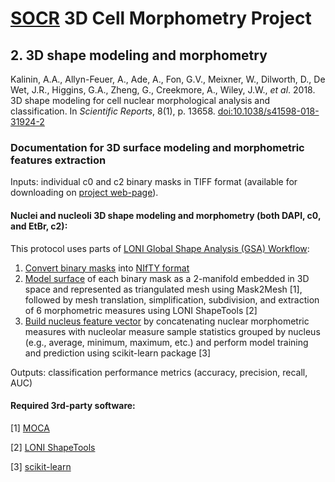 # [SOCR](http://socr.umich.edu/) 3D Cell Morphometry Project
## 2. 3D shape modeling and morphometry

Kalinin, A.A., Allyn-Feuer, A., Ade, A., Fon, G.V., Meixner, W., Dilworth, D., De Wet, J.R., Higgins, G.A., Zheng, G., Creekmore, A., Wiley, J.W., _et al_. 2018. 3D shape modeling for cell nuclear morphological analysis and classification. In _Scientific Reports_, 8(1), p. 13658. [doi:10.1038/s41598-018-31924-2](https://doi.org/10.1038/s41598-018-31924-2)

### Documentation for 3D surface modeling and morphometric features extraction

Inputs: individual c0 and c2 binary masks in TIFF format
(available for downloading on [project web-page](http://www.socr.umich.edu/projects/3d-cell-morphometry/data.html)).

#### Nuclei and nucleoli 3D shape modeling and morphometry (both DAPI, c0, and EtBr, c2):

This protocol uses parts of 
[LONI Global Shape Analysis (GSA) Workflow](https://pipeline.loni.usc.edu/explore/pipeline-workflows/):

1. [Convert binary masks](./1_Convert_to_NIfTY) into [NIfTY format](https://nifti.nimh.nih.gov/nifti-1)
2. [Model surface](./2_Morphometry) of each binary mask as a 2-manifold embedded in 3D space and represented as triangulated mesh
using Mask2Mesh [1], followed by mesh translation, simplification, subdivision, and extraction of 6 morphometric measures using LONI ShapeTools [2]
3. [Build nucleus feature vector](./3_Classification) by concatenating nuclear morphometric measures with nucleolar measure sample statistics grouped by nucleus (e.g., average, minimum, maximum, etc.) and perform model training and prediction using scikit-learn package [3]

Outputs: classification performance metrics (accuracy, precision, recall, AUC)

#### Required 3rd-party software:

[1] [MOCA](http://www.nitrc.org/projects/moca_2015/)

[2] [LONI ShapeTools](https://www.loni.usc.edu/research/software?name=ShapeTools)

[3] [scikit-learn](https://scikit-learn.org/)
